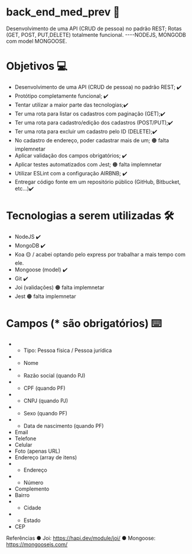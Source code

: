 # back_end_med_prev 👾
Desenvolvimento de uma API (CRUD de pessoa) no padrão REST; Rotas (GET, POST, PUT,DELETE) totalmente funcional. ----NODEJS, MONGODB com model MONGOOSE.


# Objetivos 💻
- Desenvolvimento de uma API (CRUD de pessoa) no padrão REST; ✔️
- Protótipo completamente funcional; ✔️
- Tentar utilizar a maior parte das tecnologias;✔️
- Ter uma rota para listar os cadastros com paginação (GET);✔️
- Ter uma rota para cadastro/edição dos cadastros (POST/PUT);✔️
- Ter uma rota para excluir um cadastro pelo ID (DELETE);✔️
- No cadastro de endereço, poder cadastrar mais de um; 🟠 falta implemnetar 
- Aplicar validação dos campos obrigatórios; ✔️
- Aplicar testes automatizados com Jest; 🟠 falta implemnetar 
- Utilizar ESLint com a configuração AIRBNB; ✔️ 
- Entregar código fonte em um repositório público (GitHub, Bitbucket, etc…)✔️

# Tecnologias a serem utilizadas 🛠
- NodeJS ✔️
- MongoDB ✔️
- Koa 🟡 / acabei optando pelo express por trabalhar a mais tempo com ele.
- Mongoose (model) ✔️
- Git ✔️
- Joi (validações) 🟠 falta implemnetar 
- Jest 🟠 falta implemnetar 


# Campos (* são obrigatórios) ⌨️
- * Tipo: Pessoa física / Pessoa jurídica 
- * Nome 
- * Razão social (quando PJ) 
- * CPF (quando PF) 
- * CNPJ (quando PJ) 
- * Sexo (quando PF) 
- * Data de nascimento (quando PF) 
- Email
- Telefone
- Celular
- Foto (apenas URL)
- Endereço (array de itens)
- * Endereço
- * Número
- Complemento
- Bairro
- * Cidade
- * Estado
- CEP

Referências
● Joi: https://hapi.dev/module/joi/
● Mongoose: https://mongoosejs.com/
